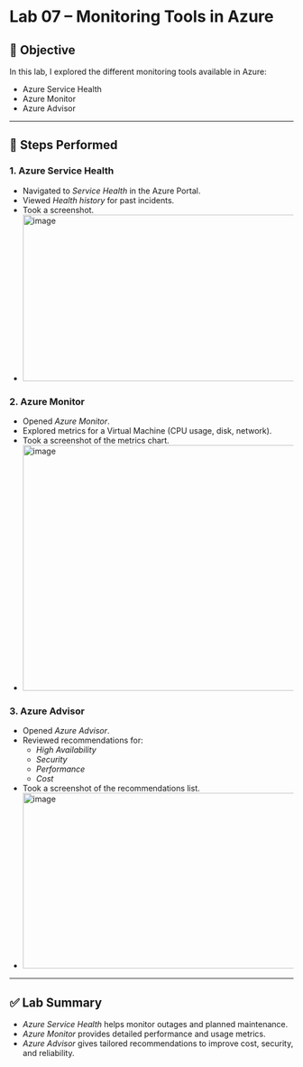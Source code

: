 # Lab 07 – Monitoring Tools in Azure

## 🎯 Objective
In this lab, I explored the different monitoring tools available in Azure:
- Azure Service Health
- Azure Monitor
- Azure Advisor

---

## 📝 Steps Performed

### 1. Azure Service Health
- Navigated to *Service Health* in the Azure Portal.
- Viewed *Health history* for past incidents.
- Took a screenshot.
- <img width="940" height="295" alt="image" src="https://github.com/user-attachments/assets/65c93453-563a-406f-882f-81c6586844ed" />


### 2. Azure Monitor
- Opened *Azure Monitor*.
- Explored metrics for a Virtual Machine (CPU usage, disk, network).
- Took a screenshot of the metrics chart.
- <img width="940" height="435" alt="image" src="https://github.com/user-attachments/assets/6a9b9d5b-969c-48c8-a8e3-137c0248f8c2" />


### 3. Azure Advisor
- Opened *Azure Advisor*.
- Reviewed recommendations for:
  - *High Availability*
  - *Security*
  - *Performance*
  - *Cost*
- Took a screenshot of the recommendations list.
- <img width="940" height="311" alt="image" src="https://github.com/user-attachments/assets/1ad84e59-f470-4ae9-911d-78ee1180cbf9" />


---

## ✅ Lab Summary
- *Azure Service Health* helps monitor outages and planned maintenance.  
- *Azure Monitor* provides detailed performance and usage metrics.  
- *Azure Advisor* gives tailored recommendations to improve cost, security, and reliability.
